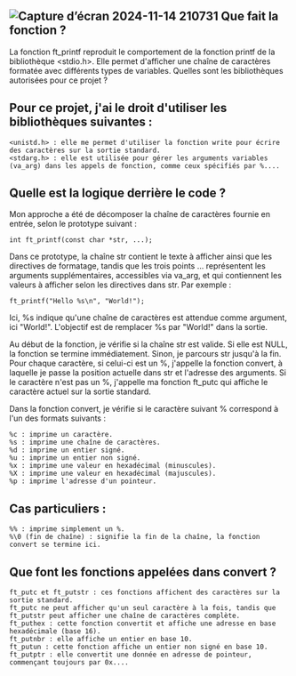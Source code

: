 ![Capture d’écran 2024-11-14 210731](https://github.com/user-attachments/assets/bd270ed1-1060-43ea-8b6c-66cc562da68a)
Que fait la fonction ?
----------------------
La fonction ft_printf reproduit le comportement de la fonction printf de la bibliothèque <stdio.h>. Elle permet d'afficher une chaîne de caractères formatée avec différents types de variables.
Quelles sont les bibliothèques autorisées pour ce projet ?

Pour ce projet, j'ai le droit d'utiliser les bibliothèques suivantes :
-------
    <unistd.h> : elle me permet d'utiliser la fonction write pour écrire des caractères sur la sortie standard.
    <stdarg.h> : elle est utilisée pour gérer les arguments variables (va_arg) dans les appels de fonction, comme ceux spécifiés par %....

Quelle est la logique derrière le code ?
-
Mon approche a été de décomposer la chaîne de caractères fournie en entrée, selon le prototype suivant :

    int ft_printf(const char *str, ...);

Dans ce prototype, la chaîne str contient le texte à afficher ainsi que les directives de formatage, tandis que les trois points ... représentent les arguments supplémentaires, accessibles via va_arg, et qui contiennent les valeurs à afficher selon les directives dans str. Par exemple :

    ft_printf("Hello %s\n", "World!");

Ici, %s indique qu'une chaîne de caractères est attendue comme argument, ici "World!". L'objectif est de remplacer %s par "World!" dans la sortie.

Au début de la fonction, je vérifie si la chaîne str est valide. Si elle est NULL, la fonction se termine immédiatement. Sinon, je parcours str jusqu'à la fin. Pour chaque caractère, si celui-ci est un %, j'appelle la fonction convert, à laquelle je passe la position actuelle dans str et l'adresse des arguments. Si le caractère n'est pas un %, j'appelle ma fonction ft_putc qui affiche le caractère actuel sur la sortie standard.

Dans la fonction convert, je vérifie si le caractère suivant % correspond à l'un des formats suivants :

    %c : imprime un caractère.
    %s : imprime une chaîne de caractères.
    %d : imprime un entier signé.
    %u : imprime un entier non signé.
    %x : imprime une valeur en hexadécimal (minuscules).
    %X : imprime une valeur en hexadécimal (majuscules).
    %p : imprime l'adresse d'un pointeur.

Cas particuliers :
-
    %% : imprime simplement un %.
    %\0 (fin de chaîne) : signifie la fin de la chaîne, la fonction convert se termine ici.

Que font les fonctions appelées dans convert ?
-
    ft_putc et ft_putstr : ces fonctions affichent des caractères sur la sortie standard.
    ft_putc ne peut afficher qu'un seul caractère à la fois, tandis que ft_putstr peut afficher une chaîne de caractères complète.
    ft_puthex : cette fonction convertit et affiche une adresse en base hexadécimale (base 16).
    ft_putnbr : elle affiche un entier en base 10.
    ft_putun : cette fonction affiche un entier non signé en base 10.
    ft_putptr : elle convertit une donnée en adresse de pointeur, commençant toujours par 0x....


